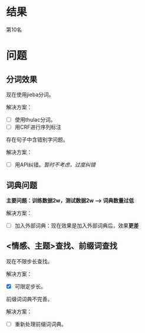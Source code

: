 # 结果

第10名

# 问题

## 分词效果

现在使用jieba分词。

解决方案：
- [ ] 使用thulac分词。
- [ ] 用CRF进行序列标注

存在句子中含错别字问题。

解决方案：
- [ ] 用API纠错。*暂时不考虑，过度纠错*

## 词典问题

**主要问题：训练数据2w，测试数据2w --> 词典数量过低**

解决方案：
- [ ] 加入外部词典：现在效果是加入外部词典后，效果**更差**

## <情感、主题>查找、前缀词查找

现在不限步长查找。

解决方案：
- [x] 可限定步长。

前缀词词典不完善。

解决方案：
- [ ] 重新处理前缀词词典。



